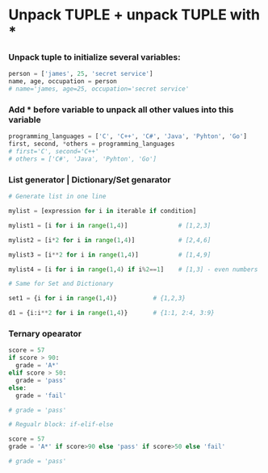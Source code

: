 # Unpack TUPLE + unpack TUPLE with *

### Unpack tuple to initialize several variables:  
```python
person = ['james', 25, 'secret service']
name, age, occupation = person
# name='james, age=25, occupation='secret service'
```  
  
### Add * before variable to unpack all other values into this variable
```python
programming_languages = ['C', 'C++', 'C#', 'Java', 'Pyhton', 'Go']
first, second, *others = programming_languages
# first='C', second='C++'
# others = ['C#', 'Java', 'Pyhton', 'Go']
```
  
### List generator | Dictionary/Set genarator
```python
# Generate list in one line

mylist = [expression for i in iterable if condition]

mylist1 = [i for i in range(1,4)]              # [1,2,3]

mylist2 = [i*2 for i in range(1,4)]            # [2,4,6]

mylist3 = [i**2 for i in range(1,4)]           # [1,4,9]

mylist4 = [i for i in range(1,4) if i%2==1]    # [1,3] - even numbers
```

```python
# Same for Set and Dictionary

set1 = {i for i in range(1,4)}          # {1,2,3}

d1 = {i:i**2 for i in range(1,4)}       # {1:1, 2:4, 3:9}
```
  
### Ternary opearator
```python
score = 57
if score > 90:
  grade = 'A*'
elif score > 50:
  grade = 'pass'
else:
  grade = 'fail'

# grade = 'pass'

# Regualr block: if-elif-else

score = 57
grade = 'A*' if score>90 else 'pass' if score>50 else 'fail'

# grade = 'pass'
```



```python
```
